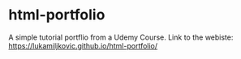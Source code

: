 # html-portfolio

A simple tutorial portflio from a Udemy Course.
Link to the webiste: https://lukamiljkovic.github.io/html-portfolio/
